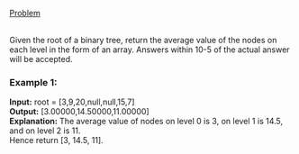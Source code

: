 [Problem](https://leetcode.com/problems/average-of-levels-in-binary-tree/description/?envType=study-plan-v2&envId=top-interview-150)<br/><br/>

Given the root of a binary tree, return the average value of the nodes on each level in the form of an array. Answers within 10-5 of the actual answer will be accepted.<br/>
 

### Example 1:


**Input:** root = [3,9,20,null,null,15,7]<br/>
**Output:** [3.00000,14.50000,11.00000]<br/>
**Explanation:** The average value of nodes on level 0 is 3, on level 1 is 14.5, and on level 2 is 11.<br/>
Hence return [3, 14.5, 11].<br/>